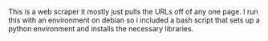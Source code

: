 This is a web scraper it mostly just pulls the URLs off of any one page.
I run this with an environment on debian so i included a bash script
that sets up a python environment and installs the necessary libraries.
